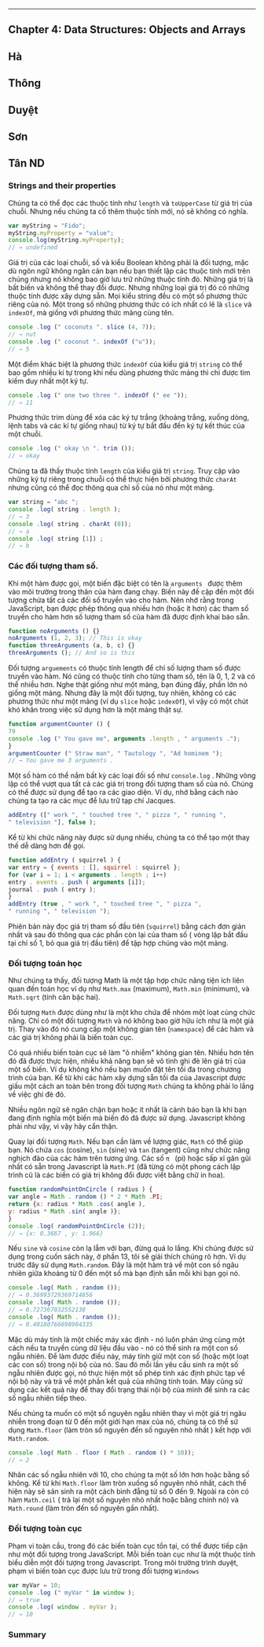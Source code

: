 
---
## Chapter 4: Data Structures: Objects and Arrays

Hà
---

Thông
---

Duyệt
---

Sơn
---

Tân ND
---

### Strings and their properties
Chúng ta có thể đọc các thuộc tính như `length` và `toUpperCase` từ giá trị của chuỗi. Nhưng nếu chúng ta cố thêm thuộc tính mới, nó sẽ không có nghĩa.

```javascript
var myString = "Fido";
myString.myProperty = "value";
console.log(myString.myProperty);
// → undefined
```
Giá trị của các loại chuỗi, số và kiểu Boolean không phải là đối tượng, mặc dù ngôn ngữ không ngăn cản bạn nếu bạn thiết 	lập các thuộc tính mới trên chúng nhưng nó không bao giờ lưu trữ những thuộc tính đó. Những giá trị là bất biến và không thể thay đổi được.
Nhưng những loại giá trị đó có những thuộc tính được xây dựng sẵn. Mọi kiểu string đều có một số phương thức riêng của nó. Một trong số những phương thức có ích nhất có lẽ là `slice` và ` indexOf`, mà giống với phương thức mảng cùng tên.

```javascript
console .log (" coconuts ". slice (4, 7));
// → nut
console .log (" coconut ". indexOf ("u"));
// → 5
```

Một điểm khác biệt là phương thức `indexOf` của kiểu giá trị `string` có thể bao gồm nhiều kí tự trong khi nếu dùng phương thức mảng thì chỉ được tìm kiếm duy nhất một ký tự.

```javascript
console .log (" one two three ". indexOf (" ee "));
// → 11
```

Phương thức trim dùng để xóa các ký tự trắng (khoảng trắng, xuống dòng, lệnh tabs và các kí tự giống nhau) từ ký tự bắt đầu đến ký tự kết thúc của một chuỗi.

```javascript
console .log (" okay \n ". trim ());
// → okay

```

Chúng ta đã thấy thuộc tính `length` của kiểu giá trị `string`. Truy cập vào những ký tự riêng trong chuỗi có thể thực hiện bởi phương thức `charAt` nhưng cũng có thể đọc thông qua chỉ số của nó như một mảng.

```javascript
var string = "abc ";
console .log( string . length );
// → 3
console .log( string . charAt (0));
// → a
console .log( string [1]) ;
// → b

```

### Các đối tượng tham số.

Khi một hàm được gọi, một biến đặc biệt có tên là `arguments ` được thêm vào môi trường trong thân của hàm đang chạy. Biến này đề cập đến một đối tượng chứa tất cả các đối số truyền vào cho hàm. Nên nhớ rằng trong JavaScript, bạn được phép thông qua nhiều hơn (hoặc ít hơn) các tham số truyền cho hàm hơn số lượng tham số của hàm đã được định khai báo sẵn.

```javascript
function noArguments () {}
noArguments (1, 2, 3); // This is okay
function threeArguments (a, b, c) {}
threeArguments (); // And so is this

```

Đối tượng `arguements` có thuộc tính length để chỉ số lượng tham số được truyền vào hàm. Nó cũng có thuộc tính cho từng tham số, tên là 0, 1, 2 và có thể nhiều hơn.
Nghe thật giống như một mảng, bạn đúng đấy, phần lớn nó giống một mảng. Nhưng đây là một đối tượng, tuy nhiên, không có các phương thức như một mảng (ví dụ `slice` hoặc `indexOf`), vì vậy có một chút khó khăn trong việc sử dụng hơn là một mảng thật sự.


```javascript
function argumentCounter () {
79
console .log (" You gave me", arguments .length , " arguments .");
}
argumentCounter (" Straw man", " Tautology ", "Ad hominem ");
// → You gave me 3 arguments .
```

Một số hàm có thể nắm bất kỳ các loại đối số như `console.log` . Những vòng lặp có thể vượt qua tất cả các giá trị trong đối tượng tham số của nó. Chúng có thể được sử dụng để tạo ra các giao diện. Ví dụ, nhớ bằng cách nào chúng ta tạo ra các mục để lưu trữ tạp chí Jacques.

```javascript
addEntry ([" work ", " touched tree ", " pizza ", " running ",
" television "], false );
```

Kể từ khi chức năng này được sử dụng nhiều, chúng ta có thể tạo một thay thế dễ dàng hơn để gọi.
```javascript
function addEntry ( squirrel ) {
var entry = { events : [], squirrel : squirrel };
for (var i = 1; i < arguments . length ; i++)
entry . events . push ( arguments [i]);
journal . push ( entry );
}
addEntry (true , " work ", " touched tree ", " pizza ",
" running ", " television ");
```

Phiên bản này đọc giá trị tham số đầu tiên (`squirrel`) bằng cách đơn giản nhất và sau đó thông qua các phần còn lại của tham số ( vòng lặp bắt đầu tại chỉ số 1, bỏ qua giá trị đầu tiên) để tập hợp chúng vào một mảng.

### Đối tượng toán học

Như chúng ta thấy, đối tượng Math  là một tập hợp chức năng tiện ích liên quan đến toán học ví dụ như `Math.max` (maximum), `Math.min` (minimum), và `Math.sqrt` (tính căn bậc hai).

Đối tượng `Math` được dùng như là một kho chứa để nhóm một loạt cùng chức năng. Chỉ có một đối tượng `Math` và nó không bao giờ hữu ích như là một giá trị. Thay vào đó nó cung cấp một không gian tên (`namespace`) để các hàm và các giá trị không phải là biến toàn cục.

Có quá nhiều biến toàn cục sẽ làm "ô nhiễm" không gian tên. Nhiều hơn tên đó đã được thực hiện, nhiều khả năng bạn sẽ vô tình ghi đè lên giá trị của một số biến. Ví dụ không khó nếu bạn muốn đặt tên tối đa trong chương trình của bạn. Kể từ khi các hàm xây dựng sẵn tối đa của Javascript được giấu một cách an toàn bên trong đối tượng `Math` chúng ta không phải lo lắng về việc ghi đè đó.

Nhiều ngôn ngữ sẽ ngăn chặn bạn hoặc ít nhất là cảnh báo  bạn là khi bạn đang định nghĩa một biến mà biến đó đã được sử dụng. Javascript không phải như vậy, vì vậy hãy cẩn thận.

Quay lại đối tượng `Math`. Nếu bạn cần làm về lượng giác, `Math` có thể giúp bạn. Nó chứa `cos` (cosine), `sin` (sine) và `tan` (tangent) cũng như chức năng nghịch đảo của các hàm trên tương ứng. Các số `π ` (pi) hoặc sấp xỉ gân gũi nhất có sẵn trong Javascript là `Math.PI` (đã từng có một phong cách lập trình cũ là các biến có giá trị không đổi được viết bằng chữ in hoa).

```javascript
function randomPointOnCircle ( radius ) {
var angle = Math . random () * 2 * Math .PI;
return {x: radius * Math .cos( angle ),
y: radius * Math .sin( angle )};
}
console .log( randomPointOnCircle (2));
// → {x: 0.3667 , y: 1.966}
```

Nếu `sine` và `cosine` còn lạ lẫm với bạn, đừng quá lo lắng. Khi chúng được sử dụng trong cuốn sách này, ở phần 13, tôi sẽ giải thích chúng rõ hơn.
Ví dụ trước đây sử dụng `Math.random`. Đây là một hàm trả về một con số ngâu nhiên giữa khoảng từ 0 đến một số mà bạn định sẵn mỗi khi bạn gọi nó.

```javascript
console .log( Math . random ());
// → 0.36993729369714856
console .log( Math . random ());
// → 0.727367032552138
console .log( Math . random ());
// → 0.40180766698904335
```

Mặc dù máy tính là một chiếc máy xác định - nó luôn phản ứng cùng một cách nếu ta truyền cùng dữ liệu đầu vào - nó có thể sinh ra một con số ngẫu nhiên. Để làm được điều này, máy tính giữ một con số (hoặc một loạt các con số) trong nội bộ của nó. Sau đó mỗi lần yêu cầu sinh ra một số ngẫu nhiên được gọi, nó thực hiện một số phép tính xác định phức tạp về nội bộ này và trả về một phần kết quả của những tính toán. Máy cũng sử dụng các kết quả này để thay đổi trạng thái nội bộ của mình để sinh ra các số ngẫu nhiên tiếp theo.

Nếu chúng ta muốn có một số nguyên ngẫu nhiên thay vì một giá trị ngâu nhiễn trong đoạn từ 0 đến một giới hạn max của nó, chúng ta có thể sử dụng `Math.floor` (làm tròn số nguyên đến số nguyên nhỏ nhất ) kết hợp với `Math.random`.

```javascript
console .log( Math . floor ( Math . random () * 10));
// → 2
```
Nhân các số ngẫu nhiên với 10, cho chúng ta một số lớn hơn hoặc bằng số không. Kể từ khi `Math.floor` làm tròn xuống số nguyên nhỏ nhất, cách thể hiện này sẽ sản sinh ra một cách bình đẵng từ số 0 đến 9. Ngoài ra còn có hàm `Math.ceil` ( trả lại một số nguyên nhỏ nhất hoặc bằng chính nó) và `Math.round` (làm tròn đến số nguyên gần nhất).


### Đối tượng toàn cục

Phạm vi toàn cầu, trong đó các biến toàn cục tồn tại, có thể được tiếp cận như một đối tượng trong JavaScript. Mỗi biến toàn cục như là một thuộc tính biểu diễn một đối tượng trong Javascript. Trong môi trường trình duyệt, phạm vi biến toàn cục được lưu trữ trong đối tượng `Windows`

```javascript
var myVar = 10;
console .log (" myVar " in window );
// → true
console .log( window . myVar );
// → 10
```

### Summary
